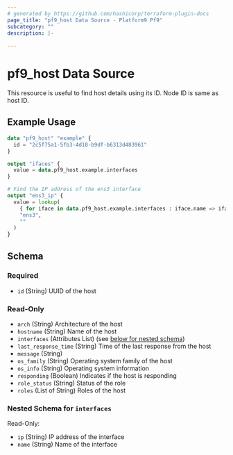 ```yaml
---
# generated by https://github.com/hashicorp/terraform-plugin-docs
page_title: "pf9_host Data Source - Platform9 Pf9"
subcategory: ""
description: |-
  
---
```


# pf9_host Data Source

This resource is useful to find host details using its ID. Node ID is same as host ID.

## Example Usage

```terraform
data "pf9_host" "example" {
  id = "2c5f75a1-5fb3-4d18-b9df-b6313d483961"
}

output "ifaces" {
  value = data.pf9_host.example.interfaces
}

# Find the IP address of the ens3 interface
output "ens3_ip" {
  value = lookup(
    { for iface in data.pf9_host.example.interfaces : iface.name => iface.ip if iface.name == "ens3" },
    "ens3",
    ""
  )
}
```

<!-- schema generated by tfplugindocs -->
## Schema

### Required

- `id` (String) UUID of the host

### Read-Only

- `arch` (String) Architecture of the host
- `hostname` (String) Name of the host
- `interfaces` (Attributes List) (see [below for nested schema](#nestedatt--interfaces))
- `last_response_time` (String) Time of the last response from the host
- `message` (String)
- `os_family` (String) Operating system family of the host
- `os_info` (String) Operating system information
- `responding` (Boolean) Indicates if the host is responding
- `role_status` (String) Status of the role
- `roles` (List of String) Roles of the host

<a id="nestedatt--interfaces"></a>
### Nested Schema for `interfaces`

Read-Only:

- `ip` (String) IP address of the interface
- `name` (String) Name of the interface

